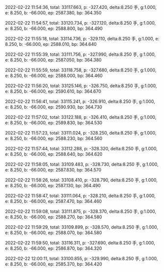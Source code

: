 2022-02-22 11:54:36, total: 33117.663, p: -327.420, delta:8.250 手, g:1.000, e: 8.250, b: -66.000, ep: 2587.380, bp: 364.350

2022-02-22 11:54:57, total: 33120.734, p: -327.120, delta:8.250 手, g:1.000, e: 8.250, b: -66.000, ep: 2588.800, bp: 364.490

2022-02-22 11:55:18, total: 33114.736, p: -329.110, delta:8.250 手, g:1.000, e: 8.250, b: -66.000, ep: 2588.010, bp: 364.640

2022-02-22 11:55:39, total: 33111.756, p: -327.990, delta:8.250 手, g:1.000, e: 8.250, b: -66.000, ep: 2587.050, bp: 364.380

2022-02-22 11:55:59, total: 33118.758, p: -327.680, delta:8.250 手, g:1.000, e: 8.250, b: -66.000, ep: 2588.000, bp: 364.460

2022-02-22 11:56:20, total: 33125.146, p: -326.750, delta:8.250 手, g:1.000, e: 8.250, b: -66.000, ep: 2590.610, bp: 364.670

2022-02-22 11:56:41, total: 33115.241, p: -326.910, delta:8.250 手, g:1.000, e: 8.250, b: -66.000, ep: 2590.930, bp: 364.730

2022-02-22 11:57:02, total: 33122.188, p: -326.410, delta:8.250 手, g:1.000, e: 8.250, b: -66.000, ep: 2589.830, bp: 364.530

2022-02-22 11:57:23, total: 33111.024, p: -328.250, delta:8.250 手, g:1.000, e: 8.250, b: -66.000, ep: 2588.230, bp: 364.560

2022-02-22 11:57:44, total: 33112.288, p: -328.320, delta:8.250 手, g:1.000, e: 8.250, b: -66.000, ep: 2588.640, bp: 364.620

2022-02-22 11:58:05, total: 33109.483, p: -328.730, delta:8.250 手, g:1.000, e: 8.250, b: -66.000, ep: 2587.830, bp: 364.570

2022-02-22 11:58:26, total: 33108.410, p: -328.790, delta:8.250 手, g:1.000, e: 8.250, b: -66.000, ep: 2587.130, bp: 364.490

2022-02-22 11:58:47, total: 33111.064, p: -328.210, delta:8.250 手, g:1.000, e: 8.250, b: -66.000, ep: 2587.470, bp: 364.460

2022-02-22 11:59:08, total: 33111.875, p: -328.370, delta:8.250 手, g:1.000, e: 8.250, b: -66.000, ep: 2588.270, bp: 364.580

2022-02-22 11:59:29, total: 33109.899, p: -328.570, delta:8.250 手, g:1.000, e: 8.250, b: -66.000, ep: 2588.070, bp: 364.580

2022-02-22 11:59:50, total: 33116.311, p: -327.690, delta:8.250 手, g:1.000, e: 8.250, b: -66.000, ep: 2586.870, bp: 364.320

2022-02-22 12:00:11, total: 33100.855, p: -329.990, delta:8.250 手, g:1.000, e: 8.250, b: -66.000, ep: 2585.370, bp: 364.420